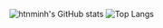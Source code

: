 ![htnminh's GitHub stats](https://github-readme-stats-htnminh.vercel.app/api?username=htnminh&count_private=true&show_icons=true&hide_border=true&cache_seconds=1800&bg_color=121212&title_color=ff42ba&text_color=EFC663&icon_color=2CBF6D)
![Top Langs](https://github-readme-stats-htnminh.vercel.app/api/top-langs/?username=htnminh&bg_color=121212&title_color=ff42ba&text_color=EFC663&custom_title=Ho%C3%A0ng%20Tr%E1%BA%A7n%20Nh%E1%BA%ADt%20Minh%27s%0A%0AMost%20Used%20Languages&card_width=495&hide_border=true)

<!--
![htnminh's GitHub stats](https://github-readme-stats.vercel.app/api?username=htnminh&count_private=true&show_icons=true&hide_border=true&cache_seconds=1800&bg_color=23292F&title_color=ff42ba&text_color=EFC663&icon_color=2CBF6D)
![Top Langs](https://github-readme-stats.vercel.app/api/top-langs/?username=htnminh&bg_color=23292F&title_color=ff42ba&text_color=EFC663&custom_title=Ho%C3%A0ng%20Tr%E1%BA%A7n%20Nh%E1%BA%ADt%20Minh%27s%0A%0AMost%20Used%20Languages&card_width=495&hide_border=true)
-->
